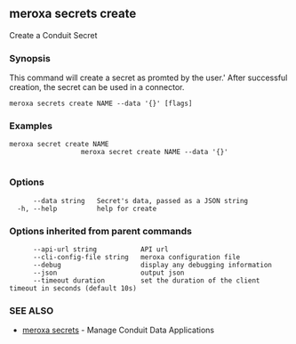 ## meroxa secrets create

Create a Conduit Secret

### Synopsis

This command will create a secret as promted by the user.'
After successful creation, the secret can be used in a connector. 


```
meroxa secrets create NAME --data '{}' [flags]
```

### Examples

```
meroxa secret create NAME
		          meroxa secret create NAME --data '{}'
		
```

### Options

```
      --data string   Secret's data, passed as a JSON string
  -h, --help          help for create
```

### Options inherited from parent commands

```
      --api-url string           API url
      --cli-config-file string   meroxa configuration file
      --debug                    display any debugging information
      --json                     output json
      --timeout duration         set the duration of the client timeout in seconds (default 10s)
```

### SEE ALSO

* [meroxa secrets](meroxa_secrets.md)	 - Manage Conduit Data Applications

